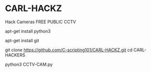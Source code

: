 # CARL-HACKZ
Hack Cameras FREE PUBLIC CCTV


apt-get install python3

apt-get install git

git clone https://github.com/C-scripting101/CARL-HACKZ.git
cd CARL-HACKERS

python3 CCTV-CAM.py

